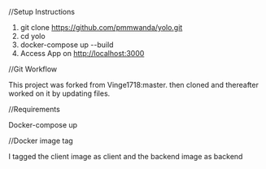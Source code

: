//Setup Instructions

1. git clone <https://github.com/pmmwanda/yolo.git>
2. cd yolo
3. docker-compose up --build
4. Access App on <http://localhost:3000>

//Git Workflow

This project was forked from Vinge1718:master. then cloned and thereafter worked on it by updating files.

//Requirements

Docker-compose up

//Docker image tag

I tagged the client image as client and the backend image as backend


